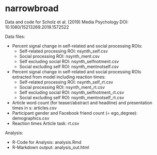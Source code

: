 # narrowbroad
Data and code for Scholz et al. (2019) Media Psychology DOI: 10.1080/15213269.2019.1572522


Data files:
- Percent signal change in self-related and social processing ROIs:
  - Self-related processing ROI: nsynth_self.csv
  - Social processing ROI: nsynth_ment.csv
  - Self excluding social ROI: nsynth_selfnotment.csv
  - Social excluding self ROI: nsynth_mentnotself.csv
- Percent signal change in self-related and social processing ROIs extracted from model including reaction times:
  - Self-related processing ROI: nsynth_self_rt.csv
  - Social processing ROI: nsynth_ment_rt.csv
  - Self excluding social ROI: nsynth_selfnotment_rt.csv
  - Social excluding self ROI: nsynth_mentnotself_rt.csv
- Article word count (for teaser/abstract and headline) and presentation times in s: articles.csv
- Participant gender and Facebook friend count (= ego_degree): demographics.csv
- Reaction times Article task: rt.csv

Analysis:
- R-Code for Analysis: analysis.Rmd
- R-Markdown output: analysis_out.html
